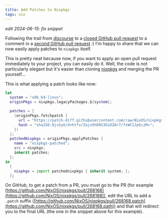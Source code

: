 ```yaml
---
title: Add Patches to Nixpkgs
tags: nix
---
```


_edit 2024-06-15: fix snippet_

Following the trail from [discourse][1] to a [closed GitHub pull request][2] to a comment in a
[second GitHub pull request][3] :) I'm happy to share that we can now easily apply patches to
`nixpkgs` itself.

[1]: https://discourse.nixos.org/t/support-patching-nixpkgs/2737
[2]: https://github.com/NixOS/nixpkgs/pull/59990#issuecomment-1128274552
[3]: https://github.com/NixOS/nixpkgs/pull/142273#issuecomment-948225922

This is pretty neat because now, if you want to apply an open pull request immediately to your
project, you can easily do it. Well, the code is not particularly elegant but it's easier than
cloning [nixpkgs][4] and merging the PR yourself...

[4]: https://github.com/NixOS/nixpkgs

This is what applying a patch looks like now:

```nix
let
  system = "x86_64-linux";
  originPkgs = nixpkgs.legacyPackages.${system};

  patches = [
    (originPkgs.fetchpatch {
      url = "https://patch-diff.githubusercontent.com/raw/NixOS/nixpkgs/pull/315018.patch";
      hash = "sha256-8jcGyO/d+htfv/ZajxXh89S3OiDZAr7/fsWC1JpGczM=";
    })
  ];
  patchedNixpkgs = originPkgs.applyPatches {
    name = "nixpkgs-patched";
    src = nixpkgs;
    inherit patches;
  };
in
  {
    nixpkgs = import patchednixpkgs { inherit system; };
  };
```

On GitHub, to get a patch from a PR, you must go to the PR (for example
[https://github.com/NixOS/nixpkgs/pull/268168](https://github.com/NixOS/nixpkgs/pull/268168)), edit
the URL to add a `.patch` suffix
([https://github.com/NixOS/nixpkgs/pull/268168.patch](https://github.com/NixOS/nixpkgs/pull/268168.path))
and that will redirect you to the final URL (the one in the snippet above for this example).
